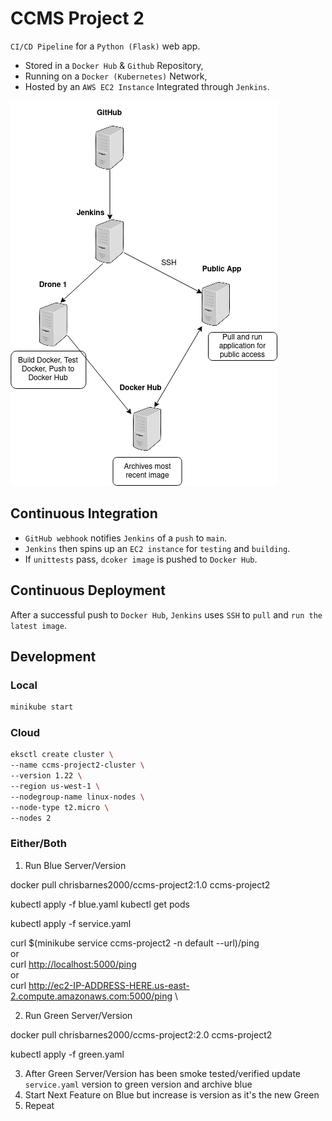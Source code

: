# CCMS Project 2

`CI/CD Pipeline` for a `Python (Flask)` web app.

- Stored in a `Docker Hub` & `Github` Repository,
- Running on a `Docker (Kubernetes)` Network,
- Hosted by an `AWS EC2 Instance` Integrated through `Jenkins`.

![CICD Pipeline](/extras/proj2-initial-cicd.png)

## Continuous Integration

- `GitHub webhook` notifies `Jenkins` of a `push` to `main`.
- `Jenkins` then spins up an `EC2 instance` for `testing` and `building`.
- If `unittests` pass, `dcoker image` is pushed to `Docker Hub`.

## Continuous Deployment

After a successful push to `Docker Hub`, `Jenkins` uses `SSH` to `pull` and `run the latest image`.

## Development

### Local

```zsh
minikube start
```

### Cloud

```zsh
eksctl create cluster \
--name ccms-project2-cluster \
--version 1.22 \
--region us-west-1 \
--nodegroup-name linux-nodes \
--node-type t2.micro \
--nodes 2
```

### Either/Both

1. Run Blue Server/Version

  docker pull chrisbarnes2000/ccms-project2:1.0 ccms-project2

  kubectl apply -f blue.yaml
  kubectl get pods

  kubectl apply -f service.yaml

  curl $(minikube service ccms-project2 -n default --url)/ping \
  or \
  curl <http://localhost:5000/ping> \
  or \
  curl <http://ec2-IP-ADDRESS-HERE.us-east-2.compute.amazonaws.com:5000/ping> \

2. Run Green Server/Version

  docker pull chrisbarnes2000/ccms-project2:2.0 ccms-project2

  kubectl apply -f green.yaml

3. After Green Server/Version has been smoke tested/verified update `service.yaml` version to green version and archive blue
4. Start Next Feature on Blue but increase is version as it's the new Green
5. Repeat

<!--
```zsh
kubectl create namespace dev
kubectl create namespace stage
kubectl create namespace prod

kubectl label namespace dev istio-injection=enabled
kubectl label namespace stage istio-injection=enabled
kubectl label namespace prod istio-injection=enabled

helm install demoapp helm-chart/demoapp/ --wait --set deployment.tag=dev --namespace dev
helm install demoappv1 helm-chart/demoapp/ --wait --set deployment.tag=v1 --namespace prod
helm install demoappv2 helm-chart/demoapp/ --wait --set deployment.tag=v2 --namespace stage

kubectl create -f istio-config/gateway.yaml
kubectl create -f istio-config/vsvc.yaml
```
-->

<!--
### Setup & Run:

```bash
docker build -t ccms-project2-image
docker run -p 5000:5000 --rm --name ccms-project2-container ccms-project2-image

or

export FLASK_APP=app.py
export FLASK_ENV=development
flask run
```

<http://127.0.0.1:5000>
-->
